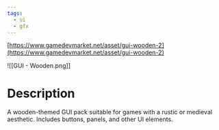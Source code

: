 ```yaml
---
tags:
  - ui
  - gfx
---
```

[https://www.gamedevmarket.net/asset/gui-wooden-2](https://www.gamedevmarket.net/asset/gui-wooden-2)

![[GUI - Wooden.png]]

# Description
A wooden-themed GUI pack suitable for games with a rustic or medieval aesthetic. Includes buttons, panels, and other UI elements.
